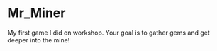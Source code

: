 # Mr_Miner
My first game I did on workshop. Your goal is to gather gems and get deeper into the mine!

